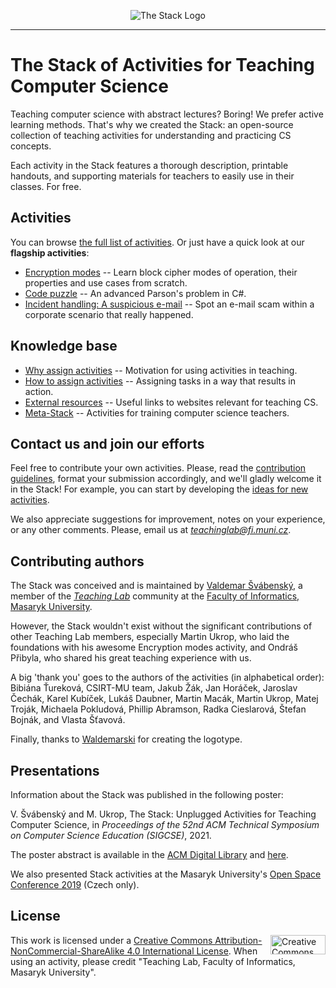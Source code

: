 <p align="center"> 
<img src="images/logo/logotype/Stack-logotype-400.png" alt="The Stack Logo">
</p>

---

# The Stack of Activities for Teaching Computer Science

Teaching computer science with abstract lectures? Boring! We prefer active learning methods. That's why we created the Stack: an open-source collection of teaching activities for understanding and practicing CS concepts.

Each activity in the Stack features a thorough description, printable handouts, and supporting materials for teachers to easily use in their classes. For free.

## Activities

You can browse [the full list of activities](activities.md). Or just have a quick look at our **flagship activities**:

* [Encryption modes](activities/encryption-modes) -- Learn block cipher modes of operation, their properties and use cases from scratch.
* [Code puzzle](activities/code-puzzle) -- An advanced Parson's problem in C\#.
* [Incident handling: A suspicious e-mail](activities/incident-handling-suspicious-email) -- Spot an e-mail scam within a corporate scenario that really happened.

## Knowledge base

* [Why assign activities](knowledge-base/why-to-assign-activities.md) -- Motivation for using activities in teaching.
* [How to assign activities](knowledge-base/how-to-assign-activities.md) -- Assigning tasks in a way that results in action.
* [External resources](knowledge-base/references.md) -- Useful links to websites relevant for teaching CS.
* [Meta-Stack](https://github.com/teaching-lab/stack-cs-teacher-training) -- Activities for training computer science teachers.

## Contact us and join our efforts

Feel free to contribute your own activities. Please, read the [contribution guidelines](CONTRIBUTING.md), format your submission accordingly, and we'll gladly welcome it in the Stack! For example, you can start by developing the [ideas for new activities](activities-wip/ideas.md).

We also appreciate suggestions for improvement, notes on your experience, or any other comments.
Please, email us at *teachinglab@fi.muni.cz*.

## Contributing authors

The Stack was conceived and is maintained by [Valdemar Švábenský](https://www.fi.muni.cz/~xsvabens/), a member of the [*Teaching Lab*](https://is.muni.cz/predmet/fi/DUCIT) community at the [Faculty of Informatics, Masaryk University](https://fi.muni.cz).

However, the Stack wouldn't exist without the significant contributions of other Teaching Lab members, especially Martin Ukrop, who laid the foundations with his awesome Encryption modes activity, and Ondráš Přibyla, who shared his great teaching experience with us.

A big 'thank you' goes to the authors of the activities (in alphabetical order): Bibiána Ťureková, CSIRT-MU team, Jakub Žák, Jan Horáček, Jaroslav Čechák, Karel Kubíček, Lukáš Daubner, Martin Macák, Martin Ukrop, Matej Troják, Michaela Pokludová, Phillip Abramson, Radka Cieslarová, Štefan Bojnák, and Vlasta Šťavová.

Finally, thanks to [Waldemarski](http://www.waldemarski.com/) for creating the logotype.

## Presentations

Information about the Stack was published in the following poster:

V. Švábenský and M. Ukrop, The Stack: Unplugged Activities for Teaching Computer Science, in *Proceedings of the 52nd ACM Technical Symposium on Computer Science Education (SIGCSE)*, 2021.

The poster abstract is available in the [ACM Digital Library](https://dl.acm.org/doi/10.1145/3408877.3439569) and [here](https://crocs.fi.muni.cz/public/papers/sigcse2021).

We also presented Stack activities at the Masaryk University's [Open Space Conference 2019](https://is.muni.cz/do/rect/el/prezentace/osk2019/index.html) (Czech only).

## License

<img align="right" width="88" height="31" src="https://i.creativecommons.org/l/by-nc-sa/4.0/88x31.png" alt="Creative Commons Licence BY NC SA 4.0" title="Creative Commons Licence BY NC SA 4.0">

This work is licensed under a [Creative Commons Attribution-NonCommercial-ShareAlike 4.0 International License](https://creativecommons.org/licenses/by-nc-sa/4.0/). When using an activity, please credit "Teaching Lab, Faculty of Informatics, Masaryk University".
